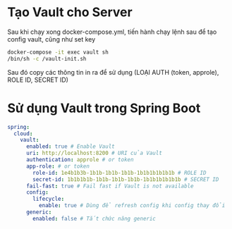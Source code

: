 # Tạo Vault cho Server

Sau khi chạy xong docker-compose.yml, tiến hành chạy lệnh sau để tạo config vault, cũng như set key
```sh
docker-compose -it exec vault sh
/bin/sh -c /vault-init.sh
```

Sau đó copy các thông tin in ra để sử dụng (LOẠI AUTH (token, approle), ROLE ID, SECRET ID)

# Sử dụng Vault trong Spring Boot

```yml bootstrap.yml
spring:
  cloud:
    vault:
      enabled: true # Enable Vault
      uri: http://localhost:8200 # URI của Vault
      authentication: approle # or token
      app-role: # or token
        role-id: 1e4b1b3b-1b1b-1b1b-1b1b-1b1b1b1b1b1b # ROLE ID
        secret-id: 1b1b1b1b-1b1b-1b1b-1b1b-1b1b1b1b1b1b # SECRET ID
      fail-fast: true # Fail fast if Vault is not available
      config: 
        lifecycle:
          enable: true # Dùng để refresh config khi config thay đổi
      generic:
        enabled: false # Tắt chức năng generic
```
      